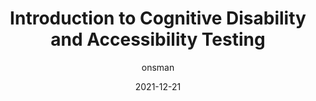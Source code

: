 ---
author: onsman
date: 2021-12-21
draft: true
publisher: tpginteractive
tags:
  - accessibility
  - testing
target_url: https://www.tpgi.com/introduction-to-cognitive-disability-and-accessibility-testing/
title: Introduction to Cognitive Disability and Accessibility Testing
---